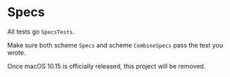 # Specs

All tests go `SpecsTests`. 

Make sure both scheme `Specs` and scheme `CombineSpecs` pass the test you wrote.

Once macOS 10.15 is officially released, this project will be removed.